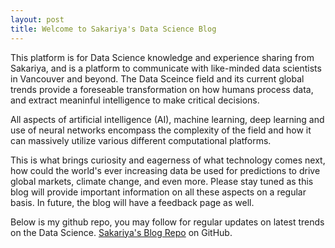 ```yaml
---
layout: post
title: Welcome to Sakariya's Data Science Blog
---
```



This platform is for Data Science knowledge and experience sharing from Sakariya, and is a platform to communicate with like-minded data scientists in Vancouver and beyond. The Data Sceince field and its current global trends provide a foreseable transformation on how humans process data, and extract meaninful intelligence to make critical decisions.

All aspects of artificial intelligence (AI), machine learning, deep learning and use of neural networks encompass the complexity of the field and how it can massively utilize various different computational platforms.

This is what brings curiosity and eagerness of what technology comes next, how could the world's ever increasing data be used for predictions to drive global markets, climate change, and even more. Please stay tuned as this blog will provide important information on all these aspects on a regular basis. In future, the blog will have a feedback page as well. 

Below is my github repo, you may follow for regular updates on latest trends on the Data Science.
 [Sakariya's Blog Repo](https://github.com/eyrakas/eyrakas.github.io) on GitHub.
